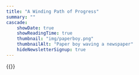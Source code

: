 ```yaml
---
title: "A Winding Path of Progress"
summary: ""
cascade:
    showDate: true
    showReadingTime: true
    thumbnail: "img/paperboy.png"
    thumbnailAlt: "Paper boy waving a newspaper"
    hideNewsletterSignup: true
---
```


{{<newsletter-signup>}}
